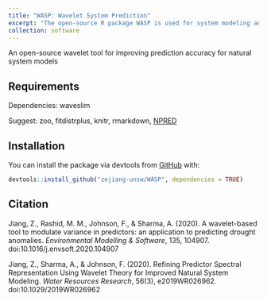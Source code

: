 ```yaml
---
title: "WASP: Wavelet System Prediction"
excerpt: "The open-source R package WASP is used for system modeling and prediction.<br/><img src='/images/x_z.gif'>"
collection: software
---
```


An open-source wavelet tool for improving prediction accuracy for natural system models

## Requirements

Dependencies:
  waveslim

Suggest:
  zoo,
  fitdistrplus,
  knitr,
  rmarkdown,
  [NPRED](https://github.com/zejiang-unsw/NPRED)


## Installation

You can install the package via devtools from [GitHub](https://github.com/) with:

```r
devtools::install_github("zejiang-unsw/WASP", dependencies = TRUE)
```

## Citation
Jiang, Z., Rashid, M. M., Johnson, F., & Sharma, A. (2020). A wavelet-based tool to modulate variance in predictors: an application to predicting drought anomalies. *Environmental Modelling & Software*, 135, 104907. doi:10.1016/j.envsoft.2020.104907

Jiang, Z., Sharma, A., & Johnson, F. (2020). Refining Predictor Spectral Representation Using Wavelet Theory for Improved Natural System Modeling. *Water Resources Research*, 56(3), e2019WR026962. doi:10.1029/2019WR026962
